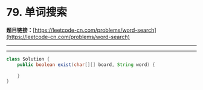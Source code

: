 # 79. 单词搜索

**题目链接：**[https://leetcode-cn.com/problems/word-search](https://leetcode-cn.com/problems/word-search)

---

<Cards card="leetcode_79_word-search"></Cards>

---

```java
class Solution {
    public boolean exist(char[][] board, String word) {
        
    }
}
```